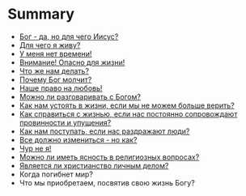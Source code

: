 # Summary

* [Бог - да, но для чего Иисус?](chapter01.md)
* [Для чего я живу?](chapter02.md)
* [У меня нет времени!](chapter03.md)
* [Внимание! Опасно для жизни!](chapter04.md)
* [Что же нам делать?](chapter05.md)
* [Почему Бог молчит?](chapter06.md)
* [Наше право на любовь!](chapter07.md)
* [Можно ли разговаривать с Богом?](chapter08.md)
* [Как нам устоять в жизни, если мы не можем больше верить?](chapter09.md)
* [Как справиться с жизнью, если нас постоянно сопровождают провинности и упущения?](chapter10.md)
* [Как нам поступать, если нас раздражают люди?](chapter10.md)
* [Все должно измениться - но как?](chapter11.md)
* [Чур не я!](chapter12.md)
* [Можно ли иметь ясность в религиозных вопросах?](chapter13.md)
* [Является ли христианство личным делом?](chapter14.md)
* Когда погибнет мир?
* Что мы приобретаем, посвятив свою жизнь Богу?

